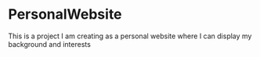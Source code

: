 # PersonalWebsite
This is a project I am creating as a personal website where I can display my background and interests
